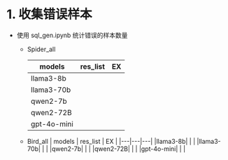 # 1. 收集错误样本

- 使用 sql_gen.ipynb 统计错误的样本数量

  - Spider_all
  
    | models | res_list | EX |
    |---|---|---|
    |llama3-8b| | |
    |llama3-70b| | |
    |qwen2-7b| | |
    |qwen2-72B| | |
    |gpt-4o-mini| | |

  - Bird_all
    | models | res_list | EX |
    |---|---|---|
    |llama3-8b| | |
    |llama3-70b| | |
    |qwen2-7b| | |
    |qwen2-72B| | |
    |gpt-4o-mini| | |
